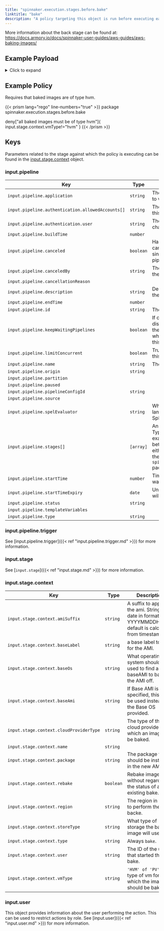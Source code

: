 ```yaml
---
title: "spinnaker.execution.stages.before.bake"
linktitle: "bake"
description: "A policy targeting this object is run before executing each task in a bake stage."
---
```

More information about the back stage can be found at: https://docs.armory.io/docs/spinnaker-user-guides/aws-guides/aws-baking-images/

## Example Payload

<details><summary>Click to expand</summary>

```json
{
  "input": {
    "pipeline": {
      "application": "test",
      "authentication": {
        "allowedAccounts": [
          "spinnaker",
          "staging",
          "staging-ecs"
        ],
        "user": "myUserName"
      },
      "buildTime": 1620926703486,
      "canceled": false,
      "canceledBy": null,
      "cancellationReason": null,
      "description": null,
      "endTime": 1620926705283,
      "id": "01F5KC59TRGWKCP31C4N51CDSB",
      "initialConfig": {},
      "keepWaitingPipelines": false,
      "limitConcurrent": true,
      "name": "test",
      "notifications": [],
      "origin": "api",
      "partition": null,
      "paused": null,
      "pipelineConfigId": "6a4cff2e-8265-4584-8993-2da2eb6254f5",
      "source": null,
      "spelEvaluator": "v4",
      "stages": [
        {
          "context": {
            "exception": {
              "details": {
                "error": "Internal Server Error",
                "errors": [
                  "Bake failed: Error: file '/tmp/rosco-2833166343726058950/f547ea98-52eb-4b6c-8c17-173d21535456' does not appear to be a gzipped archive; got 'text/plain; charset=utf-8'\n"
                ],
                "kind": "HTTP",
                "responseBody": "{\"timestamp\":\"2021-05-13T17:25:05.658+00:00\",\"status\":500,\"error\":\"Internal Server Error\",\"message\":\"Bake failed: Error: file '/tmp/rosco-2833166343726058950/f547ea98-52eb-4b6c-8c17-173d21535456' does not appear to be a gzipped archive; got 'text/plain; charset=utf-8'\\n\"}",
                "status": 500,
                "url": "http://spin-rosco.spinnaker:8087/api/v2/manifest/bake/HELM2"
              },
              "exceptionType": "RetrofitError",
              "operation": "createBake",
              "shouldRetry": false,
              "timestamp": 1620926705665
            },
            "expectedArtifacts": [
              {
                "defaultArtifact": {
                  "customKind": true,
                  "id": "f9275bbf-fef7-4339-88f4-b2a18ec7b0ab"
                },
                "displayName": "pink-dog-80",
                "id": "eb9e5a6c-e9d1-489b-9f3b-4d414ba33b73",
                "matchArtifact": {
                  "artifactAccount": "embedded-artifact",
                  "customKind": false,
                  "id": "301e50f0-2bc6-4d3e-894b-31dbf0b67bf0",
                  "name": "test",
                  "type": "embedded/base64"
                },
                "useDefaultArtifact": false,
                "usePriorArtifact": false
              }
            ],
            "inputArtifacts": [
              {
                "account": "",
                "id": "05ad020e-73a6-49f2-9988-2073831219e9"
              }
            ],
            "namespace": "testns",
            "outputName": "test",
            "overrides": {},
            "templateRenderer": "HELM2"
          },
          "endTime": null,
          "id": "01F5KC59VXSVC287E96M310EF5",
          "lastModified": null,
          "name": "Bake (Manifest)",
          "outputs": {},
          "parentStageId": null,
          "refId": "10",
          "requisiteStageRefIds": [],
          "scheduledTime": null,
          "startTime": 1620926703574,
          "startTimeExpiry": null,
          "status": "RUNNING",
          "syntheticStageOwner": null,
          "tasks": [
            {
              "endTime": null,
              "id": "1",
              "implementingClass": "com.netflix.spinnaker.orca.bakery.tasks.manifests.CreateBakeManifestTask",
              "loopEnd": false,
              "loopStart": false,
              "name": "createBake",
              "stageEnd": false,
              "stageStart": true,
              "startTime": 1620926703700,
              "status": "RUNNING"
            },
            {
              "endTime": null,
              "id": "2",
              "implementingClass": "com.netflix.spinnaker.orca.pipeline.tasks.artifacts.BindProducedArtifactsTask",
              "loopEnd": false,
              "loopStart": false,
              "name": "bindProducedArtifacts",
              "stageEnd": true,
              "stageStart": false,
              "startTime": null,
              "status": "NOT_STARTED"
            }
          ],
          "type": "bakeManifest"
        }
      ],
      "startTime": 1620926703525,
      "startTimeExpiry": null,
      "status": "TERMINAL",
      "systemNotifications": [],
      "templateVariables": null,
      "trigger": {
        "artifacts": [
          {
            "artifactAccount": "myUsername",
            "customKind": false,
            "location": null,
            "metadata": {
              "id": "d14e7e5b-247c-455d-8260-9e9b0a3ae936"
            },
            "name": "manifests/deploy-spinnaker.yaml",
            "provenance": null,
            "reference": "Https://api.github.com/repos/myUsername/hostname/contents/manifests/deploy-spinnaker.yaml",
            "type": "github/file",
            "uuid": null,
            "version": "master"
          }
        ],
        "correlationId": null,
        "isDryRun": false,
        "isRebake": false,
        "isStrategy": false,
        "notifications": [],
        "other": {
          "artifacts": [
            {
              "artifactAccount": "myUsername",
              "customKind": false,
              "metadata": {
                "id": "d14e7e5b-247c-455d-8260-9e9b0a3ae936"
              },
              "name": "manifests/deploy-spinnaker.yaml",
              "reference": "Https://api.github.com/repos/myUsername/hostname/contents/manifests/deploy-spinnaker.yaml",
              "type": "github/file",
              "version": "master"
            }
          ],
          "dryRun": false,
          "enabled": false,
          "eventId": "c1090782-f485-490e-a2d7-31763b3bd4d8",
          "executionId": "01F5KC59TRGWKCP31C4N51CDSB",
          "expectedArtifacts": [
            {
              "boundArtifact": {
                "artifactAccount": "myUsername",
                "customKind": false,
                "metadata": {
                  "id": "d14e7e5b-247c-455d-8260-9e9b0a3ae936"
                },
                "name": "manifests/deploy-spinnaker.yaml",
                "reference": "Https://api.github.com/repos/myUsername/hostname/contents/manifests/deploy-spinnaker.yaml",
                "type": "github/file",
                "version": "master"
              },
              "defaultArtifact": {
                "artifactAccount": "myUsername",
                "customKind": false,
                "metadata": {
                  "id": "d14e7e5b-247c-455d-8260-9e9b0a3ae936"
                },
                "name": "manifests/deploy-spinnaker.yaml",
                "reference": "Https://api.github.com/repos/myUsername/hostname/contents/manifests/deploy-spinnaker.yaml",
                "type": "github/file",
                "version": "master"
              },
              "id": "05ad020e-73a6-49f2-9988-2073831219e9",
              "matchArtifact": {
                "artifactAccount": "myUsername",
                "customKind": true,
                "metadata": {
                  "id": "f7a9b229-0a23-42ab-82de-9990d77084df"
                },
                "name": "manifests/deploy-spinnaker.yaml",
                "type": "github/file"
              },
              "useDefaultArtifact": true,
              "usePriorArtifact": false
            }
          ],
          "notifications": [],
          "parameters": {},
          "preferred": false,
          "rebake": false,
          "resolvedExpectedArtifacts": [
            {
              "boundArtifact": {
                "artifactAccount": "myUsername",
                "customKind": false,
                "metadata": {
                  "id": "d14e7e5b-247c-455d-8260-9e9b0a3ae936"
                },
                "name": "manifests/deploy-spinnaker.yaml",
                "reference": "Https://api.github.com/repos/myUsername/hostname/contents/manifests/deploy-spinnaker.yaml",
                "type": "github/file",
                "version": "master"
              },
              "defaultArtifact": {
                "artifactAccount": "myUsername",
                "customKind": false,
                "metadata": {
                  "id": "d14e7e5b-247c-455d-8260-9e9b0a3ae936"
                },
                "name": "manifests/deploy-spinnaker.yaml",
                "reference": "Https://api.github.com/repos/myUsername/hostname/contents/manifests/deploy-spinnaker.yaml",
                "type": "github/file",
                "version": "master"
              },
              "id": "05ad020e-73a6-49f2-9988-2073831219e9",
              "matchArtifact": {
                "artifactAccount": "myUsername",
                "customKind": true,
                "metadata": {
                  "id": "f7a9b229-0a23-42ab-82de-9990d77084df"
                },
                "name": "manifests/deploy-spinnaker.yaml",
                "type": "github/file"
              },
              "useDefaultArtifact": true,
              "usePriorArtifact": false
            }
          ],
          "strategy": false,
          "type": "manual",
          "user": "myUserName"
        },
        "parameters": {},
        "resolvedExpectedArtifacts": [
          {
            "boundArtifact": {
              "artifactAccount": "myUsername",
              "customKind": false,
              "location": null,
              "metadata": {
                "id": "d14e7e5b-247c-455d-8260-9e9b0a3ae936"
              },
              "name": "manifests/deploy-spinnaker.yaml",
              "provenance": null,
              "reference": "Https://api.github.com/repos/myUsername/hostname/contents/manifests/deploy-spinnaker.yaml",
              "type": "github/file",
              "uuid": null,
              "version": "master"
            },
            "defaultArtifact": {
              "artifactAccount": "myUsername",
              "customKind": false,
              "location": null,
              "metadata": {
                "id": "d14e7e5b-247c-455d-8260-9e9b0a3ae936"
              },
              "name": "manifests/deploy-spinnaker.yaml",
              "provenance": null,
              "reference": "Https://api.github.com/repos/myUsername/hostname/contents/manifests/deploy-spinnaker.yaml",
              "type": "github/file",
              "uuid": null,
              "version": "master"
            },
            "id": "05ad020e-73a6-49f2-9988-2073831219e9",
            "matchArtifact": {
              "artifactAccount": "myUsername",
              "customKind": true,
              "location": null,
              "metadata": {
                "id": "f7a9b229-0a23-42ab-82de-9990d77084df"
              },
              "name": "manifests/deploy-spinnaker.yaml",
              "provenance": null,
              "reference": null,
              "type": "github/file",
              "uuid": null,
              "version": null
            },
            "useDefaultArtifact": true,
            "usePriorArtifact": false
          }
        ],
        "type": "manual",
        "user": "myUserName"
      },
      "type": "PIPELINE"
    },
    "stage": {
      "context": {
        "amiSuffix": "20210513172504",
        "baseLabel": "release",
        "baseOs": "ubuntu",
        "cloudProviderType": "aws",
        "extendedAttributes": {},
        "name": "Bake in us-east-2",
        "package": "nginx vim",
        "rebake": true,
        "region": "us-east-2",
        "storeType": "ebs",
        "type": "bake",
        "user": "myUsername",
        "vmType": "hvm"
      },
      "endTime": null,
      "id": "01F5KC5AJECT88MA2PHYG6TT3G",
      "lastModified": null,
      "name": "Bake in us-east-2",
      "outputs": {},
      "parentStageId": "01F5KC59VXEMS65RNVKF5HJJ9S",
      "refId": "8<1",
      "requisiteStageRefIds": [],
      "scheduledTime": null,
      "startTime": 1620926704513,
      "startTimeExpiry": null,
      "status": "RUNNING",
      "syntheticStageOwner": "STAGE_BEFORE",
      "tasks": [
        {
          "endTime": null,
          "id": "1",
          "implementingClass": "com.netflix.spinnaker.orca.bakery.tasks.CreateBakeTask",
          "loopEnd": false,
          "loopStart": false,
          "name": "createBake",
          "stageEnd": false,
          "stageStart": true,
          "startTime": 1620926705585,
          "status": "RUNNING"
        },
        {
          "endTime": null,
          "id": "2",
          "implementingClass": "com.netflix.spinnaker.orca.bakery.tasks.MonitorBakeTask",
          "loopEnd": false,
          "loopStart": false,
          "name": "monitorBake",
          "stageEnd": false,
          "stageStart": false,
          "startTime": null,
          "status": "NOT_STARTED"
        },
        {
          "endTime": null,
          "id": "3",
          "implementingClass": "com.netflix.spinnaker.orca.bakery.tasks.CompletedBakeTask",
          "loopEnd": false,
          "loopStart": false,
          "name": "completedBake",
          "stageEnd": false,
          "stageStart": false,
          "startTime": null,
          "status": "NOT_STARTED"
        },
        {
          "endTime": null,
          "id": "4",
          "implementingClass": "com.netflix.spinnaker.orca.pipeline.tasks.artifacts.BindProducedArtifactsTask",
          "loopEnd": false,
          "loopStart": false,
          "name": "bindProducedArtifacts",
          "stageEnd": true,
          "stageStart": false,
          "startTime": null,
          "status": "NOT_STARTED"
        }
      ],
      "type": "bake"
    },
    "user": {
      "isAdmin": false,
      "roles": [],
      "username": "myUserName"
    }
  }
}
```

</details>

## Example Policy

Requires that baked images are of type hvm.

{{< prism lang="rego" line-numbers="true" >}}
package spinnaker.execution.stages.before.bake

deny["all baked images must be of type hvm"]{
	input.stage.context.vmType!="hvm"
}
{{< /prism >}}

## Keys

Parameters related to the stage against which the policy is executing can be found in the [input.stage.context](#inputstagecontext) object.

### input.pipeline

| Key                                               | Type      | Description                                                                                                                                                          |
| ------------------------------------------------- | --------- | -------------------------------------------------------------------------------------------------------------------------------------------------------------------- |
| `input.pipeline.application`                      | `string`  | The name of the Spinnaker application to which this pipeline belongs.                                                                                                |
| `input.pipeline.authentication.allowedAccounts[]` | `string`  | The list of accounts to which the user this stage is running as has access.                                                                                          |
| `input.pipeline.authentication.user`              | `string`  | The Spinnaker user initiating the change.                                                                                                                            |
| `input.pipeline.buildTime`                        | `number`  |                                                                                                                                                                      |
| `input.pipeline.canceled`                         | `boolean` | Has the pipeline execution been cancelled. This will always be false since the policy check requires the pipeline to be running.                                     |
| `input.pipeline.canceledBy`                       | `string ` | The userID of the user that cancelled the pipeline.                                                                                                                  |
| `input.pipeline.cancellationReason`               | ` `       |                                                                                                                                                                      |
| `input.pipeline.description`                      | `string`  | Description of the pipeline defined in the UI                                                                                                                        |
| `input.pipeline.endTime`                          | `number`  |                                                                                                                                                                      |
| `input.pipeline.id`                               | `string`  | The unique ID of the pipeline                                                                                                                                        |
| `input.pipeline.keepWaitingPipelines`             | `boolean` | If concurrent pipeline execution is disabled, then the pipelines that are in the waiting queue will get canceled when the next execution starts unless this is true. |
| `input.pipeline.limitConcurrent`                  | `boolean` | True if only 1 concurrent execution of this pipeline be allowed.                                                                                                     |
| `input.pipeline.name`                             | `string`  | The name of this pipeline.                                                                                                                                           |
| `input.pipeline.origin`                           | `string`  |                                                                                                                                                                      |
| `input.pipeline.partition`                        | ` `       |                                                                                                                                                                      |
| `input.pipeline.paused`                           | ` `       |                                                                                                                                                                      |
| `input.pipeline.pipelineConfigId`                 | `string`  |                                                                                                                                                                      |
| `input.pipeline.source`                           | ` `       |                                                                                                                                                                      |
| `input.pipeline.spelEvaluator`                    | `string`  | Which version of spring expression language is being used to evaluate SpEL.                                                                                          |
| `input.pipeline.stages[]`                         | `[array]` | An array of the stages in the pipeline. Typically if you are writing a policy that examines multiple pipeline stages, it is better to write that policy against either the `opa.pipelines package`, or the `spinnaker.execution.pipelines.before` package. |
| `input.pipeline.startTime`                        | `number`  | Timestamp from when the pipeline was started.                                                                                                                        |
| `input.pipeline.startTimeExpiry`                  | `date `   | Unix epoch date at which the pipeline will expire.                                                                                                                   |
| `input.pipeline.status`                           | `string`  |                                                                                                                                                                      |
| `input.pipeline.templateVariables`                | ` `       |                                                                                                                                                                      |
| `input.pipeline.type`                             | `string`  |                                                                                                                                                                      |

### input.pipeline.trigger

See [input.pipeline.trigger]({{< ref "input.pipeline.trigger.md" >}}) for more information.

### input.stage

See [`input.stage`]({{< ref "input.stage.md" >}}) for more information.

### input.stage.context

| Key                                     | Type      | Description                                                                                                |
| --------------------------------------- | --------- | ---------------------------------------------------------------------------------------------------------- |
| `input.stage.context.amiSuffix`         | `string`  | A suffix to apply to the ami. String of date in format YYYYMMDDHHmm, default is calculated from timestamp, |
| `input.stage.context.baseLabel`         | `string`  | a base label to use for the AMI.                                                                           |
| `input.stage.context.baseOs`            | `string`  | What operating system should be used to find a baseAMI to base the AMI off.                                |
| `input.stage.context.baseAmi`           | `string`  | If Base AMI is specified, this will be used instead of the Base OS provided.                               |
| `input.stage.context.cloudProviderType` | `string`  | The type of the cloud provider for which an image will be baked.                                           |
| `input.stage.context.name`              | `string`  |                                                                                                            |
| `input.stage.context.package`           | `string`  | The package that should be installed in the new AMI.                                                       |
| `input.stage.context.rebake`            | `boolean` | Rebake image without regard to the status of any existing bake.                                            |
| `input.stage.context.region`            | `string`  | The region in which to perform the backe.                                                                  |
| `input.stage.context.storeType`         | `string`  | What type of storage the basked image will use.                                                            |
| `input.stage.context.type`              | `string`  | Always `bake`.                                                                                             |
| `input.stage.context.user`              | `string`  | The ID of the user that started the bake.                                                                  |
| `input.stage.context.vmType`            | `string`  | `'HVM' of 'PV'` the type of vm for which the image should be baked.                                        |




### input.user

This object provides information about the user performing the action. This can be used to restrict actions by role. See [input.user]({{< ref "input.user.md" >}}) for more information.
